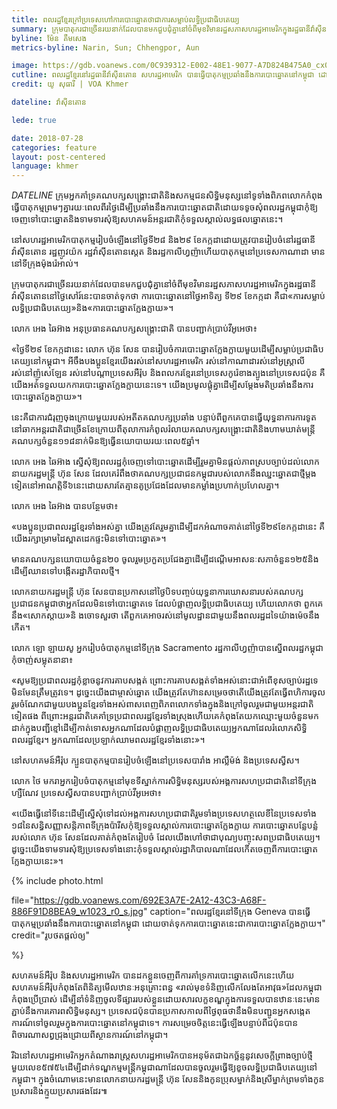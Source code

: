 ```yaml
---
title: ពលរដ្ឋ​ខ្មែរ​ក្រៅ​ប្រទេស​ហៅ​ការបោះឆ្នោត​ថា​ជា​ការសម្លាប់​លទ្ធិប្រជាធិបតេយ្យ​
summary: ក្រុមបាតុករ​ជាច្រើន​រយ​នាក់​ដែល​បាន​មក​ជួបជុំ​គ្នា​នៅ​ចំពីមុខ​វិមាន​រដ្ឋ​សភា​សហរដ្ឋ​អាមេរិក​ក្នុង​រដ្ឋធានី​វ៉ាស៊ីនតោន​នៅ​ថ្ងៃ​សៅរ៍​នេះ​ បាន​ចាត់ទុក​ថា​ ការបោះឆ្នោត​នៅ​ថ្ងៃអាទិត្យ​ ទី​២៩​ ខែកក្កដា​ គឺ​ជា​«ការសម្លាប់​លទ្ធិ​ប្រជាធិបតេយ្យ‍»​ និង​«ការបោះឆ្នោត​ក្លែងក្លាយ‍»។
byline: ម៉ែន គឹមសេង
metrics-byline: Narin, Sun; Chhengpor, Aun

image: https://gdb.voanews.com/0C939312-E002-48E1-9077-A7D824B475A0_cx0_cy9_cw0_w1023_r1_s.jpg
cutline: ពលរដ្ឋខ្មែរនៅរដ្ឋធានីវ៉ាស៊ីនតោន សហរដ្ឋអាមេរិក បានធ្វើបាតុកម្មប្រឆាំងនឹងការបោះឆ្នោតនៅកម្ពុជា ដោយចាត់ទុកការបោះឆ្នោតនេះជាការបោះឆ្នោតក្លែងក្លាយ។ 
credit: យូ សុធារី | VOA Khmer

dateline: វ៉ាស៊ីនតោន

lede: true

date: 2018-07-28
categories: feature
layout: post-centered
language: khmer
---
```



 
$DATELINE$ ក្រុមអ្នកគាំទ្រ​គណបក្ស​សង្គ្រោះ​ជាតិ​ និង​សកម្ម​ជន​សិទ្ធិ​មនុស្សនៅ​ទូទាំង​ពិភពលោក​កំពុង​ធ្វើ​បាតុកម្ម​ព្រមៗ​គ្នា​រយៈពេល​ពីរថ្ងៃ​ ដើម្បីប្រឆាំង​នឹង​ការបោះឆ្នោត​ជាតិ​ដោយ​ទទូច​សុំ​ពលរដ្ឋ​កម្ពុជាកុំ​ឱ្យចេញ​ទៅ​បោះឆ្នោត​ និង​ទាមទារ​សុំ​ឱ្យ​សហគមន៍​អន្តរជាតិ​កុំ​ទទួលស្គាល់​លទ្ធផល​ឆ្នោត​នេះ។​

នៅ​សហរដ្ឋ​អាមេរិក​បាតុកម្ម​រៀបចំ​ឡើង​នៅថ្ងៃទី​២៨​ និង២៩​ ខែកក្កដា ​ដោយ​ត្រូវបានរៀបចំ​នៅ​រដ្ឋធានី​វ៉ាស៊ីនតោន​ រដ្ឋ​ញូវយ៉ក ​រដ្ឋវ៉ាស៊ីនតោនស្តេត ​និង​រដ្ឋកាលីហ្វញ៉ា​ ហើយ​បាតុកម្ម​នៅ​ប្រទេស​កាណាដា ​មាន​នៅ​ទីក្រុង​ម៉ុងរ៉េអាល់។

ក្រុមបាតុករ​ជាច្រើន​រយ​នាក់​ដែល​បាន​មក​ជួបជុំ​គ្នា​នៅ​ចំពីមុខ​វិមាន​រដ្ឋ​សភា​សហរដ្ឋ​អាមេរិក​ក្នុង​រដ្ឋធានី​វ៉ាស៊ីនតោន​នៅ​ថ្ងៃ​សៅរ៍​នេះ​ បាន​ចាត់ទុក​ថា​ ការបោះឆ្នោត​នៅ​ថ្ងៃអាទិត្យ​ ទី​២៩​ ខែកក្កដា​ គឺ​ជា​«ការសម្លាប់​លទ្ធិ​ប្រជាធិបតេយ្យ‍»​ និង​«ការបោះឆ្នោត​ក្លែងក្លាយ‍»។

លោក​ អេង ឆៃអ៊ាង ​អនុប្រធាន​គណបក្ស​សង្គ្រោះ​ជាតិ​ បាន​បញ្ជាក់​ប្រាប់​វីអូអេ​ថា៖​

«ថ្ងៃទី​២៩​ ខែកក្កដា​នេះ​ លោក ហ៊ុន សែន​ បាន​រៀបចំ​ការបោះឆ្នោត​ក្លែងក្លាយ​មួយ​ ដើម្បី​សម្លាប់​ប្រជាធិប​តេយ្យ​នៅ​កម្ពុជា។ អីចឹង​បងប្អូន​ខ្មែរ​យើង​រស់នៅ​សហរដ្ឋ​អាមេរិក​ រស់នៅកាណាដា​ រស់នៅ​អូស្រ្តាលី ​រស់នៅ​ញ៉ូសេឡែន​ រស់នៅ​បណ្តា​ប្រទេស​អឺរ៉ុប​ និង​ពលករ​ខ្មែរ​នៅ​ប្រទេស​កូរ៉េ​ខាងត្បូង​ នៅ​ប្រទេស​ជប៉ុន​ គឺ​យើង​អត់​ទទួល​យក​ការ​បោះឆ្នោត​ក្លែង​ក្លាយ​នេះ​ទេ​។ យើង​ប្រមូលផ្តុំ​គ្នា​ដើម្បី​សម្តែង​មតិ​ប្រឆាំង​នឹង​ការបោះឆ្នោត​ក្លែងក្លាយ‍»។






នេះ​គឺជា​ការ​ជំរុញ​ចុងក្រោយ​មួយ​របស់​អតីត​គណបក្ស​ប្រឆាំង បន្ទាប់​ពី​ពួកគេ​បាន​ធ្វើ​យុទ្ធនាការការទូត​នៅ​ឆាក​អន្តរជាតិ​ជាច្រើន​ខែ​ ក្រោយពី​តុលាការ​កំពូល​រំលាយ​គណបក្ស​សង្គ្រោះ​ជាតិ​និង​ហាមឃាត់​មន្ត្រី​គណបក្ស​ចំនួន​១១៨នាក់​ មិន​ឱ្យ​ធ្វើ​នយោបាយ​រយៈ​ពេល​៥ឆ្នាំ។

លោក​ អេង ឆៃអ៊ាង​ ស្នើសុំ​ឱ្យ​ពលរដ្ឋ​កុំ​ចេញ​ទៅបោះឆ្នោត​ ដើម្បី​រួមគ្នា​មិនផ្តល់ភាព​ស្របច្បាប់​ដល់​លោក​នាយករដ្ឋ​មន្ត្រី ហ៊ុន សែន​ ដែល​គេ​រំពឹង​ថា ​គណបក្ស​ប្រជាជន​កម្ពុជា​របស់​លោក​នឹង​ឈ្នះឆ្នោត​ជាថ្មី​ម្តង​ទៀត​នៅ​អាណត្តិ​ទី​៦​នេះ​ ដោយសារ​តែ​គ្មាន​គូប្រជែង​ដែល​មាន​កម្លាំង​ប្រហាក់​ប្រហែល​គ្នា។

លោក​ អេង ឆៃ​អ៊ាង​ បាន​បន្ថែម​ថា៖

«បងប្អូន​ប្រជា​ពលរដ្ឋ​ខ្មែរ​ទាំងអស់គ្នា​ យើង​ត្រូវ​តែ​រួមគ្នា​ដើម្បី​ដកអំណាច​គាត់​នៅថ្ងៃទី​២៩​ ខែកក្កដា​នេះ​ គឺ​យើង​រក្សា​ម្រាមដៃ​ស្អាត​ដេកផ្ទះ​មិន​ទៅ​បោះឆ្នោត‍»។

​មាន​គណបក្ស​នយោបាយចំនួន​២០ ​ចូលរួមប្រកួត​ប្រជែងគ្នា ​ដើម្បី​ដណ្តើម​អាសនៈ​សភា​ចំនួន​១២៥​និង​ដើម្បី​ឈាន​ទៅ​បង្កើត​រដ្ឋាភិបាល​ថ្មី។

លោក​នាយក​រដ្ឋមន្ត្រី​ ហ៊ុន សែន ​បាន​ប្រកាស​នៅថ្ងៃ​បិទបញ្ចប់​យុទ្ធនាការ​ឃោសនា​របស់​គណបក្ស​ប្រជាជន​កម្ពុជា​ថា ​អ្នកដែល​មិន​ទៅបោះឆ្នោត​ទេ​ ដែល​បំផ្លាញ​លទ្ធិ​ប្រជាធិបតេយ្យ​ ហើយ​លោក​ថា​ ពួកគេ​នឹង​«សោកស្តាយ‍»​និ ង​ចោទសួរ​ថា​ តើ​ពួកគេ​អាចរស់នៅ​មូលដ្ឋាន​ជាមួយ​នឹង​ពលរដ្ឋ​ដទៃ​យ៉ាងម៉េច​នឹង​កើត។

លោក​ ឡោ ឡាយសូ ​អ្នករៀបចំ​បាតុកម្ម​នៅ​ទីក្រុង​ Sacramento ​រដ្ឋកាលីហ្វញ៉ា​ បាន​ស្នើពលរដ្ឋ​កម្ពុជា​កុំ​ចាញ់​សម្លុត​នានា​៖

«សូម​ឱ្យ​ប្រជាពលរដ្ឋ​កុំ​ខ្លាច​នូវ​ការគាប​សង្កត់​ ព្រោះ​ការគាប​សង្កត់​ទាំងអស់​នោះ​ ជា​អំពើ​ខុសច្បាប់​រដ្ឋ​ទេ​ មិនមែន​ត្រឹមត្រូវ​ទេ​។ ដូច្នេះ​យើង​ជា​ម្ចាស់​ឆ្នោត​ យើង​ត្រូវ​តែ​ហ៊ាន​សម្រេច​ថា​ តើ​យើង​ត្រូវ​តែ​ធ្វើ​ពហិការ​ចូលរួម​ចំណែក​ជាមួយ​បងប្អូន​ខ្មែរ​ទាំងអស់​ពាស​ពេញ​ពិភព​លោក​ទាំងក្នុង​ និងក្រៅ​ចូលរួម​ជាមួយ​អន្តរជាតិ​ទៀត​ផង​ ពីព្រោះ​អន្តរជាតិ​គេ​គាំទ្រ​ប្រជាពលរដ្ឋ​ខ្មែរ​ទាំងស្រុង​ ហើយ​គេ​កំពុង​តែ​យក​ឈ្មោះ​មួយ​ចំនួន​មក​ដាក់​ក្នុង​បញ្ជី​ខ្មៅ​ដើម្បី​កាត់​ទោស​អ្នក​ណា​ដែល​បំផ្លាញ​លទ្ធិ​ប្រជាធិបតេយ្យ​អ្នកណា​ដែល​រំលោភសិទ្ធិ​ពលរដ្ឋ​ខ្មែរ​។ អ្នកណា​ដែល​ប្រឡាក់​ឈាម​ពលរដ្ឋ​ខ្មែរ​ទាំងនោះ‍»។

នៅ​សហគមន៍​អឺរ៉ុប​ ក្បួន​បាតុកម្ម​បានរៀបចំឡើង​នៅ​ប្រទេស​បារាំង ​អាល្លឺម៉ង់ និង​ប្រទេស​ស្វីស។

លោក​ ថៃ មករា​ អ្នករៀបចំ​បាតុកម្ម​នៅមុខ​ទីស្នាក់ការសិទ្ធិមនុស្ស​របស់​អង្គការ​សហប្រជាជាតិ​នៅ​ទីក្រុង​ហ្សឺណែវ ​ប្រទេស​ស្វីស​ បាន​បញ្ជាក់​ប្រាប់​វីអូអេ​ថា៖

«យើង​ធ្វើ​នៅ​ទីនេះ​ ដើម្បី​ស្នើសុំ​ទៅដល់​អង្គការ​សហ​ប្រជាជាតិ​រួមទាំង​ប្រទេស​ហត្ថលេខី​នៃ​ប្រទេស​ទាំង​១៨​នៃ​សន្ធិសញ្ញា​សន្តិភាព​ទីក្រុង​ប៉ារីស ​កុំ​ឱ្យ​ទទួល​ស្គាល់​ការបោះឆ្នោត​ក្លែង​ក្លាយ​ ការបោះឆ្នោត​បន្លែ​បន្លំ​របស់​លោក​ ហ៊ុន សែន​ ដែល​គាត់​កំពុងតែ​រៀបចំ​ ដែល​យើង​ហៅ​ថា​ជា​បុណ្យ​បញ្ចុះសព​ប្រជាធិបតេយ្យ។ ដូច្នេះ​ យើង​ទាម​ទារ​សុំ​ឱ្យ​ប្រទេស​ទាំងនោះ ​កុំ​ទទួលស្គាល់​រដ្ឋាភិបាល​ណា​ដែល​កើត​ចេញ​ពីការ​បោះឆ្នោត​ក្លែង​ក្លាយ​នេះ‍»។





{% include photo.html

file="https://gdb.voanews.com/692E3A7E-2A12-43C3-A68F-886F91D8BEA9_w1023_r0_s.jpg"
caption="ពលរដ្ឋខ្មែរនៅទីក្រុង Geneva បានធ្វើបាតុកម្មប្រឆាំងនឹងការបោះឆ្នោតនៅកម្ពុជា ដោយចាត់ទុកការបោះឆ្នោតនេះជាការបោះឆ្នោតក្លែងក្លាយ។"
credit="រូបថតផ្តល់ឲ្យ"

%}



សហគមន៍​អឺរ៉ុប​ និង​សហរដ្ឋ​អាមេរិក​ បាន​ដកខ្លួន​ចេញ​ពី​ការគាំទ្រ​ការបោះឆ្នោត​លើកនេះ​ ហើយ​សហគមន៍​អឺរ៉ុប​កំពុងតែ​ពិនិត្យ​មើល​ឋានៈ​អនុគ្រោះពន្ធ​ «រាល់មុខ​ទំនិញ​លើកលែង​តែ​អាវុធ‍» ​ដែល​កម្ពុជា​កំពុង​ប្រើប្រាស់​ ដើម្បី​នាំ​ទំនិញ​ចូល​ទីផ្សា​រ​របស់​ខ្លួន​ ដោយសារ​លក្ខខណ្ឌ​ក្នុងការ​ទទួល​បាន​ឋានៈ​នេះ​មានភ្ជាប់​នឹង​ការគោរព​សិទ្ធិ​មនុស្ស។ ប្រទេស​ជប៉ុន​បាន​ប្រកាស​កាលពីថ្ងៃពុធ​ថា​ នឹង​មិន​បញ្ជូន​អ្នកសង្កេតការណ៍ទៅចូលរួម​ក្នុងការបោះឆ្នោត​នៅ​កម្ពុជា​ទេ។ ​ការសម្រេចចិត្តនេះ​ធ្វើឡើង​ បន្ទាប់​ពី​ជប៉ុន​បាន​ពិចារណា​សព្វ​ជ្រុង​ជ្រោយពី​ស្ថានការណ៍​នៅ​កម្ពុជា។ ​

រីឯ​នៅ​សហរដ្ឋ​អាមេរិក​ អ្នកតំណាងរាស្ត្រ​សហរដ្ឋ​អាមេរិក​បាន​អនុម័ត​ជា​ឯកច្ឆ័ន្ទ​នូវ​សេចក្តី​ព្រាង​ច្បាប់​ថ្មីមួយ​លេខ​៥៧៥៤​ ដើម្បី​ដាក់​ទណ្ឌកម្ម​មន្ត្រី​កម្ពុជា​ណា​ដែល​បានចូលរួម​ធ្វើ​ឱ្យ​ខូច​លទ្ធិ​ប្រជាធិបតេយ្យ​នៅ​កម្ពុជា។ ក្នុង​ចំណោម​នេះ​មាន​លោក​នាយករដ្ឋ​មន្ត្រី​ ហ៊ុន សែន​ និង​កូន​ប្រុស​ម្នាក់​និង​ស្រីម្នាក់​ព្រមទាំង​កូនប្រសារ​និង​ក្មួយ​ប្រសារ​ផងដែរ៕
